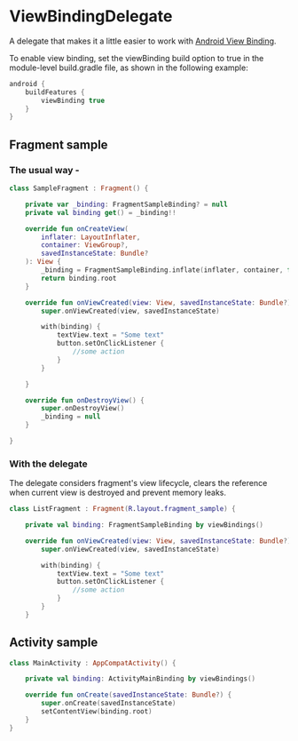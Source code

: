 # ViewBindingDelegate

A delegate that makes it a little easier to work with [Android View Binding](https://d.android.com/topic/libraries/view-binding).  

To enable view binding, set the viewBinding build option to true in the module-level build.gradle file, as shown in the following example:

```groovy
android {
    buildFeatures {
        viewBinding true
    }
}
```

## Fragment sample

###	The usual way -

```kotlin
class SampleFragment : Fragment() {

    private var _binding: FragmentSampleBinding? = null
    private val binding get() = _binding!!

    override fun onCreateView(
        inflater: LayoutInflater,
        container: ViewGroup?,
        savedInstanceState: Bundle?
    ): View {
        _binding = FragmentSampleBinding.inflate(inflater, container, false)
        return binding.root
    }

    override fun onViewCreated(view: View, savedInstanceState: Bundle?) {
        super.onViewCreated(view, savedInstanceState)

        with(binding) {
            textView.text = "Some text"
            button.setOnClickListener {
                //some action
            }
        }

    }

    override fun onDestroyView() {
        super.onDestroyView()
        _binding = null
    }

}
```
###	With the delegate

The delegate considers fragment's view lifecycle, clears the reference when current view is destroyed and prevent memory leaks.

```kotlin
class ListFragment : Fragment(R.layout.fragment_sample) {

    private val binding: FragmentSampleBinding by viewBindings()

    override fun onViewCreated(view: View, savedInstanceState: Bundle?) {
        super.onViewCreated(view, savedInstanceState)

        with(binding) {
            textView.text = "Some text"
            button.setOnClickListener {
                //some action
            }
        }
    }
```

## Activity sample

```kotlin
class MainActivity : AppCompatActivity() {

    private val binding: ActivityMainBinding by viewBindings()

    override fun onCreate(savedInstanceState: Bundle?) {
        super.onCreate(savedInstanceState)
        setContentView(binding.root)
    }
}
```
